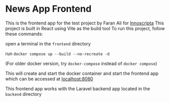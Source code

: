 # News App Frontend

This is the frontend app for the test project by Faran Ali for [Innoscripta](https://www.innoscripta.com)
This project is built in React using Vite as the build tool
To run this project, follow these commands:

open a terminal in the `frontend` directory


run `docker compose up --build --no-recreate -d`

(For older docker version, try `docker-compose` instead of `docker compose`)

This will create and start the docker container and start the frontend app which can be accessed at [localhost:8080](http://localhost:8080)

This frontend app works with the Laravel backend app located in the `backend` directory
